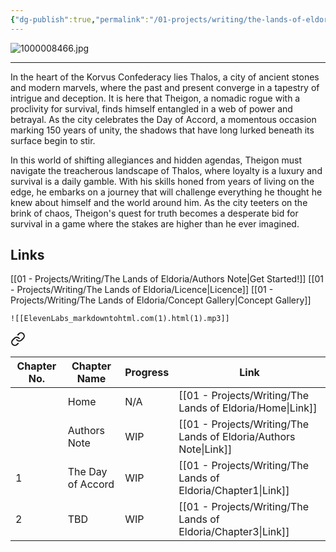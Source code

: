 ```yaml
---
{"dg-publish":true,"permalink":"/01-projects/writing/the-lands-of-eldoria/home/","tags":["Eldoria","gardenEntry","gardenEntry","gardenEntry","gardenEntry"]}
---
```


![1000008466.jpg](/img/user/99%20-%20Meta/Assets/1000008466.jpg)

---

In the heart of the Korvus Confederacy lies Thalos, a city of ancient stones and modern marvels, where the past and present converge in a tapestry of intrigue and deception. It is here that Theigon, a nomadic rogue with a proclivity for survival, finds himself entangled in a web of power and betrayal. As the city celebrates the Day of Accord, a momentous occasion marking 150 years of unity, the shadows that have long lurked beneath its surface begin to stir.

In this world of shifting allegiances and hidden agendas, Theigon must navigate the treacherous landscape of Thalos, where loyalty is a luxury and survival is a daily gamble. With his skills honed from years of living on the edge, he embarks on a journey that will challenge everything he thought he knew about himself and the world around him. As the city teeters on the brink of chaos, Theigon's quest for truth becomes a desperate bid for survival in a game where the stakes are higher than he ever imagined.

## Links

[[01 - Projects/Writing/The Lands of Eldoria/Authors Note\|Get Started!]]
[[01 - Projects/Writing/The Lands of Eldoria/Licence\|Licence]]
[[01 - Projects/Writing/The Lands of Eldoria/Concept Gallery\|Concept Gallery]]

```audio-player
![[ElevenLabs_markdowntohtml.com(1).html(1).mp3]]
```


<div class="transclusion internal-embed is-loaded"><a class="markdown-embed-link" href="/01-projects/writing/the-lands-of-eldoria/index/" aria-label="Open link"><svg xmlns="http://www.w3.org/2000/svg" width="24" height="24" viewBox="0 0 24 24" fill="none" stroke="currentColor" stroke-width="2" stroke-linecap="round" stroke-linejoin="round" class="svg-icon lucide-link"><path d="M10 13a5 5 0 0 0 7.54.54l3-3a5 5 0 0 0-7.07-7.07l-1.72 1.71"></path><path d="M14 11a5 5 0 0 0-7.54-.54l-3 3a5 5 0 0 0 7.07 7.07l1.71-1.71"></path></svg></a><div class="markdown-embed">





| Chapter No. | Chapter Name      | Progress | Link                   |
| ----------- | ----------------- | -------- | ---------------------- |
|             | Home              | N/A      | [[01 - Projects/Writing/The Lands of Eldoria/Home\|Link]]         |
|             | Authors Note      | WIP      | [[01 - Projects/Writing/The Lands of Eldoria/Authors Note\|Link]] |
| 1           | The Day of Accord | WIP      | [[01 - Projects/Writing/The Lands of Eldoria/Chapter1\|Link]]     |
| 2           | TBD               | WIP      | [[01 - Projects/Writing/The Lands of Eldoria/Chapter3\|Link]]     |



</div></div>

